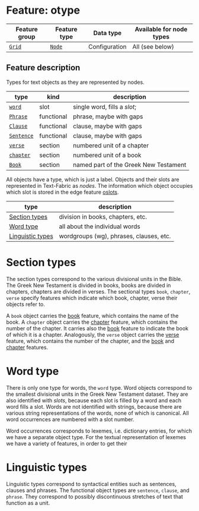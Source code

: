 # Feature: otype

Feature group | Feature type | Data type | Available for node types
---  | --- | --- | ---
[`Grid`](featuresbygroup.md#grid-features) | [`Node`](featuresbyfeaturetype.md#node-features) | Configuration | All (see below)

## Feature description

Types for text objects as they are represented by nodes.
 
type | kind | description
--- |--- |---
[`word`](featuresbynodetype.md#word-nodes) | slot | single word, fills a *slot*;
[`Phrase`](phrasenodefeatures.md#readme) | functional | phrase, maybe with gaps
[`Clause`](clausenodefeatures.md#readme) |functional | clause, maybe with gaps
[`Sentence`](sentencenodefeatures.md#readme) |functional| clause, maybe with gaps
[`verse`](versenodefeatures.md#readme) |section | numbered unit of a chapter
[`chapter`](chapternodefeatures.md#readme) | section | numbered unit of a book
[`Book`](booknodefeatures.md#readme) | section | named part of the Greek New Testament

All objects have a type, which is just a label.
Objects and their slots are represented in Text-Fabric as *nodes*.
The information which object occupies which slot is stored in the edge feature [oslots](oslots.md).

type|description
---|---
[Section types](#section-types) |division in books, chapters, etc.
[Word type](#word-type)  |all about the individual words
[Linguistic types](#linguistic-types) |wordgroups (wg), phrases, clauses, etc.

# Section types

The section types correspond to the various divisional units in the Bible.
The Greek New Testament is divided in books, books are divided in chapters, chapters are divided in verses.
The sectional types `book`, `chapter`, `verse` specify features which indicate which book, chapter, verse their objects refer to.

A `book` object carries the [book](book.md) feature, which contains the name of the book.
A `chapter` object carries the [chapter](chapter.md) feature, which contains the number of the chapter.
It carries also the [book](book.md) feature to indicate the book of which it is a chapter.
Analogously, the `verse` object carries the [verse](verse.md) feature, which contains the number of the chapter,
and the [book](book.md) and [chapter](chapter.md) features.

# Word type

There is only one type for words, the `word` type.
Word objects correspond to the smallest divisional units in the Greek New Testament dataset.
They are also identified with *slots*, because each slot is filled by a word and each word fills a slot.
Words are not identified with strings, because there are various
string representations of the words, none of which is canonical. All word occurrences are numbered
with a slot number.

Word occurrences corresponds to lexemes, i.e. dictionary entries, for which we have a separate object type.
For the textual representation of lexemes we have a variety of features, in order to get their 


# Linguistic types

Linguistic types correspond to syntactical entities such as sentences, clauses and phrases.
The functional object types are `sentence`, `clause`, and `phrase`.
They correspond to possibly discontinuous stretches of text that function as a unit.
